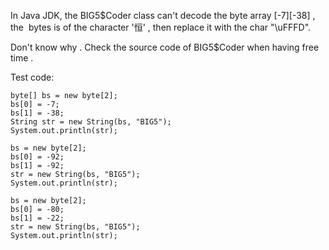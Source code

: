 <!---
markmeta_author: wongoo
markmeta_date: 2011-09-01 13:59:54
slug: replace-char-with-ufffd-when-decode-failed
markmeta_title: Replace special BIG5 character
wordpress_id: 148
markmeta_categories: Experience
markmeta_tags: Java,JDK,BIG5,decode

-->

In Java JDK, the BIG5$Coder class can't decode the byte array [-7][-38] , the  bytes is of the character '恒' , then replace it with the char "\uFFFD".

Don't know why . Check the source code of BIG5$Coder when having free time .



Test code:


	byte[] bs = new byte[2];
	bs[0] = -7;
	bs[1] = -38;
	String str = new String(bs, "BIG5");
	System.out.println(str);

	bs = new byte[2];
	bs[0] = -92;
	bs[1] = -92;
	str = new String(bs, "BIG5");
	System.out.println(str);

	bs = new byte[2];
	bs[0] = -80;
	bs[1] = -22;
	str = new String(bs, "BIG5");
	System.out.println(str);

